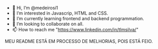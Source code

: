 - 👋 Hi, I’m @medeirosi1
- 👀 I’m interested in Javascrip, HTML and CSS.
- 🌱 I’m currently learning frontend and backend programmation.
- 💞️ I’m looking to collaborate on all.
- 📫 How to reach me "https://www.linkedin.com/in/tlmsilva/"

MEU README ESTÁ EM PROCESSO DE MELHORIAS, POIS ESTÁ FEIO.

<!---
medeirosi1/medeirosi1 is a ✨ special ✨ repository because its `README.md` (this file) appears on your GitHub profile.
You can click the Preview link to take a look at your changes.
--->
